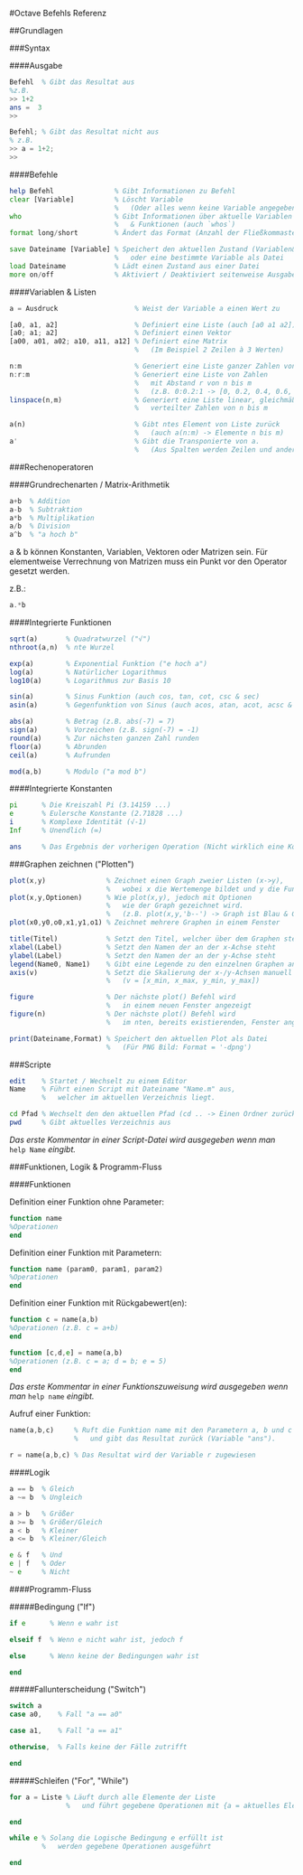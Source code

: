 #Octave Befehls Referenz

##Grundlagen

###Syntax

####Ausgabe

```octave
Befehl  % Gibt das Resultat aus
%z.B.
>> 1+2
ans =  3
>>

Befehl; % Gibt das Resultat nicht aus
% z.B.
>> a = 1+2;
>>
```

####Befehle

```octave
help Befehl               % Gibt Informationen zu Befehl
clear [Variable]          % Löscht Variable
                          %   (Oder alles wenn keine Variable angegeben)
who                       % Gibt Informationen über aktuelle Variablen 
                          %   & Funktionen (auch `whos`)
format long/short         % Ändert das Format (Anzahl der Fließkommastellen)

save Dateiname [Variable] % Speichert den aktuellen Zustand (Variablen&Funktionen)
                          %   oder eine bestimmte Variable als Datei
load Dateiname            % Lädt einen Zustand aus einer Datei
more on/off               % Aktiviert / Deaktiviert seitenweise Ausgabe
```

####Variablen & Listen

```octave
a = Ausdruck                   % Weist der Variable a einen Wert zu

[a0, a1, a2]                   % Definiert eine Liste (auch [a0 a1 a2])
[a0; a1; a2]                   % Definiert einen Vektor
[a00, a01, a02; a10, a11, a12] % Definiert eine Matrix
                               %   (Im Beispiel 2 Zeilen à 3 Werten)

n:m                            % Generiert eine Liste ganzer Zahlen von n bis m
n:r:m                          % Generiert eine Liste von Zahlen
                               %   mit Abstand r von n bis m
                               %   (z.B. 0:0.2:1 -> [0, 0.2, 0.4, 0.6, 0.8, 1])
linspace(n,m)                  % Generiert eine Liste linear, gleichmäßig
                               %   verteilter Zahlen von n bis m

a(n)                           % Gibt ntes Element von Liste zurück
                               %   (auch a(n:m) -> Elemente n bis m)
a'                             % Gibt die Transponierte von a.
                               %   (Aus Spalten werden Zeilen und anders herum)
```

###Rechenoperatoren

####Grundrechenarten / Matrix-Arithmetik

```octave
a+b  % Addition
a-b  % Subtraktion
a*b  % Multiplikation
a/b  % Division
a^b  % "a hoch b"
```
a & b können Konstanten, Variablen, Vektoren oder Matrizen sein.
Für elementweise Verrechnung von Matrizen muss ein Punkt vor den Operator gesetzt werden.

z.B.:
```octave
a.*b
```

####Integrierte Funktionen

```octave
sqrt(a)       % Quadratwurzel ("√")
nthroot(a,n)  % nte Wurzel

exp(a)        % Exponential Funktion ("e hoch a")
log(a)        % Natürlicher Logarithmus
log10(a)      % Logarithmus zur Basis 10

sin(a)        % Sinus Funktion (auch cos, tan, cot, csc & sec)
asin(a)       % Gegenfunktion von Sinus (auch acos, atan, acot, acsc & sec)

abs(a)        % Betrag (z.B. abs(-7) = 7)
sign(a)       % Vorzeichen (z.B. sign(-7) = -1)
round(a)      % Zur nächsten ganzen Zahl runden
floor(a)      % Abrunden
ceil(a)       % Aufrunden

mod(a,b)      % Modulo ("a mod b")
```

####Integrierte Konstanten

```octave
pi      % Die Kreiszahl Pi (3.14159 ...)
e       % Eulersche Konstante (2.71828 ...)
i       % Komplexe Identität (√-1)
Inf     % Unendlich (∞)

ans     % Das Ergebnis der vorherigen Operation (Nicht wirklich eine Konstante)
```

###Graphen zeichnen ("Plotten")

```octave
plot(x,y)               % Zeichnet einen Graph zweier Listen (x->y),
                        %   wobei x die Wertemenge bildet und y die Funktionswerte
plot(x,y,Optionen)      % Wie plot(x,y), jedoch mit Optionen
                        %   wie der Graph gezeichnet wird.
                        %   (z.B. plot(x,y,'b--') -> Graph ist Blau & Gestrichelt)
plot(x0,y0,o0,x1,y1,o1) % Zeichnet mehrere Graphen in einem Fenster

title(Titel)            % Setzt den Titel, welcher über dem Graphen steht
xlabel(Label)           % Setzt den Namen der an der x-Achse steht
ylabel(Label)           % Setzt den Namen der an der y-Achse steht
legend(Name0, Name1)    % Gibt eine Legende zu den einzelnen Graphen an
axis(v)                 % Setzt die Skalierung der x-/y-Achsen manuell
                        %   (v = [x_min, x_max, y_min, y_max])

figure                  % Der nächste plot() Befehl wird
                        %   in einem neuen Fenster angezeigt
figure(n)               % Der nächste plot() Befehl wird
                        %   im nten, bereits existierenden, Fenster angezeigt

print(Dateiname,Format) % Speichert den aktuellen Plot als Datei
                        %   (Für PNG Bild: Format = '-dpng')
```

###Scripte

```octave
edit    % Startet / Wechselt zu einem Editor
Name    % Führt einen Script mit Dateiname "Name.m" aus,
        %   welcher im aktuellen Verzeichnis liegt.

cd Pfad % Wechselt den den aktuellen Pfad (cd .. -> Einen Ordner zurück)
pwd     % Gibt aktuelles Verzeichnis aus
```

*Das erste Kommentar in einer Script-Datei wird ausgegeben wenn man* `help Name` *eingibt.*

###Funktionen, Logik & Programm-Fluss

####Funktionen

Definition einer Funktion ohne Parameter:
```octave
function name
%Operationen
end
```
Definition einer Funktion mit Parametern:
```octave
function name (param0, param1, param2)
%Operationen
end
```

Definition einer Funktion mit Rückgabewert(en):
```octave
function c = name(a,b)
%Operationen (z.B. c = a+b)
end

function [c,d,e] = name(a,b)
%Operationen (z.B. c = a; d = b; e = 5)
end
```

*Das erste Kommentar in einer Funktionszuweisung wird ausgegeben wenn man* `help name` *eingibt.*

Aufruf einer Funktion:
```octave
name(a,b,c)     % Ruft die Funktion name mit den Parametern a, b und c auf
                %   und gibt das Resultat zurück (Variable "ans").

r = name(a,b,c) % Das Resultat wird der Variable r zugewiesen
```

####Logik

```octave
a == b  % Gleich
a ~= b  % Ungleich

a > b   % Größer
a >= b  % Größer/Gleich
a < b   % Kleiner
a <= b  % Kleiner/Gleich

e & f   % Und
e | f   % Oder
~ e     % Nicht
```

####Programm-Fluss

#####Bedingung ("If")

```octave
if e      % Wenn e wahr ist

elseif f  % Wenn e nicht wahr ist, jedoch f

else      % Wenn keine der Bedingungen wahr ist

end
```

#####Fallunterscheidung ("Switch")

```octave
switch a
case a0,    % Fall "a == a0"

case a1,    % Fall "a == a1"

otherwise,  % Falls keine der Fälle zutrifft

end
```

#####Schleifen ("For", "While")

```octave
for a = Liste % Läuft durch alle Elemente der Liste
              %   und führt gegebene Operationen mit {a = aktuelles Element} aus.

end
```

```octave
while e % Solang die Logische Bedingung e erfüllt ist
        %   werden gegebene Operationen ausgeführt

end
```
